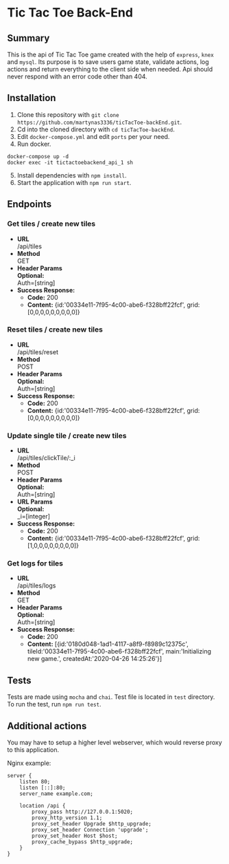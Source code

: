 # Tic Tac Toe Back-End

## Summary
This is the api of Tic Tac Toe game created with the help of `express`, `knex` and `mysql`. Its purpose is to save users game state, validate actions, log actions and return everything to the client side when needed. Api should never respond with an error code other than 404.

## Installation
1. Clone this repository with `git clone https://github.com/martynas3336/ticTacToe-backEnd.git`.
2. Cd into the cloned directory with `cd ticTacToe-backEnd`.
3. Edit `docker-compose.yml` and edit `ports` per your need.
4. Run docker.
```
docker-compose up -d
docker exec -it tictactoebackend_api_1 sh
```
5. Install dependencies with `npm install`.  
6. Start the application with `npm run start`.

## Endpoints

### Get tiles / create new tiles

- **URL**  
  /api/tiles
- **Method**  
  GET
- **Header Params**  
  **Optional:**  
  Auth=[string]
- **Success Response:**  
    - **Code:** 200  
    - **Content:** {id:'00334e11-7f95-4c00-abe6-f328bff22fcf', grid:[0,0,0,0,0,0,0,0,0]}  
    
### Reset tiles / create new tiles

- **URL**  
  /api/tiles/reset
- **Method**  
  POST
- **Header Params**  
  **Optional:**  
  Auth=[string]
- **Success Response:**  
    - **Code:** 200  
    - **Content:** {id:'00334e11-7f95-4c00-abe6-f328bff22fcf', grid:[0,0,0,0,0,0,0,0,0]}  

### Update single tile / create new tiles

- **URL**  
  /api/tiles/clickTile/:_i
- **Method**  
  POST
- **Header Params**  
  **Optional:**  
  Auth=[string]
- **URL Params**  
  **Optional:**  
  _i=[integer]
- **Success Response:**  
    - **Code:** 200  
    - **Content:** {id:'00334e11-7f95-4c00-abe6-f328bff22fcf', grid:[1,0,0,0,0,0,0,0,0]}  


### Get logs for tiles

- **URL**  
  /api/tiles/logs
- **Method**  
  GET
- **Header Params**  
  **Optional:**  
  Auth=[string]
- **Success Response:**  
    - **Code:** 200  
    - **Content:** [{id:'0180d048-1ad1-4117-a8f9-f8989c12375c', tileId:'00334e11-7f95-4c00-abe6-f328bff22fcf', main:'Initializing new game.', createdAt:'2020-04-26 14:25:26'}]  

## Tests
Tests are made using `mocha` and `chai`. Test file is located in `test` directory. To run the test, run `npm run test`.

## Additional actions
You may have to setup a higher level webserver, which would reverse proxy to this application.

Nginx example:
```
server {
    listen 80;
    listen [::]:80;
    server_name example.com;

    location /api {
        proxy_pass http://127.0.0.1:5020;
        proxy_http_version 1.1;
        proxy_set_header Upgrade $http_upgrade;
        proxy_set_header Connection 'upgrade';
        proxy_set_header Host $host;
        proxy_cache_bypass $http_upgrade;
    }
}
```
